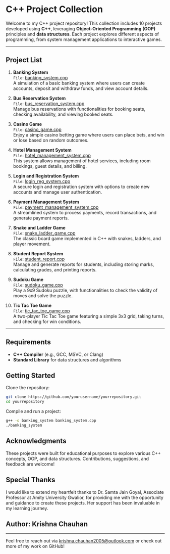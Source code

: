 # C++ Project Collection

Welcome to my C++ project repository! This collection includes 10 projects developed using **C++**, leveraging **Object-Oriented Programming (OOP)** principles and **data structures**. Each project explores different aspects of programming, from system management applications to interactive games.

---

## Project List

1. **Banking System**  
   `File`: [banking_system.cpp](./banking_system.cpp)  
   A simulation of a basic banking system where users can create accounts, deposit and withdraw funds, and view account details.

2. **Bus Reservation System**  
   `File`: [bus_reservation_system.cpp](./bus_reservation_system.cpp)  
   Manage bus reservations with functionalities for booking seats, checking availability, and viewing booked seats.

3. **Casino Game**  
   `File`: [casino_game.cpp](./casino_game.cpp)  
   Enjoy a simple casino betting game where users can place bets, and win or lose based on random outcomes.

4. **Hotel Management System**  
   `File`: [hotel_management_system.cpp](./hotel_management_system.cpp)  
   This system allows management of hotel services, including room bookings, guest details, and billing.

5. **Login and Registration System**  
   `File`: [login_reg_system.cpp](./login_reg_system.cpp)  
   A secure login and registration system with options to create new accounts and manage user authentication.

6. **Payment Management System**  
   `File`: [payment_management_system.cpp](./payment_management_system.cpp)  
   A streamlined system to process payments, record transactions, and generate payment reports.

7. **Snake and Ladder Game**  
   `File`: [snake_ladder_game.cpp](./snake_ladder_game.cpp)  
   The classic board game implemented in C++ with snakes, ladders, and player movement.

8. **Student Report System**  
   `File`: [student_report.cpp](./student_report.cpp)  
   Manage and generate reports for students, including storing marks, calculating grades, and printing reports.

9. **Sudoku Game**  
   `File`: [sudoku_game.cpp](./sudoku_game.cpp)  
   Play a 9x9 Sudoku puzzle, with functionalities to check the validity of moves and solve the puzzle.

10. **Tic Tac Toe Game**  
    `File`: [tic_tac_toe_game.cpp](./tic_tac_toe_game.cpp)  
    A two-player Tic Tac Toe game featuring a simple 3x3 grid, taking turns, and checking for win conditions.

---

## Requirements

- **C++ Compiler** (e.g., GCC, MSVC, or Clang)
- **Standard Library** for data structures and algorithms

## Getting Started

Clone the repository:
```bash
git clone https://github.com/yourusername/yourrepository.git
cd yourrepository
```

Compile and run a project:
```bash
g++ -o banking_system banking_system.cpp
./banking_system
```

## Acknowledgments
These projects were built for educational purposes to explore various C++ concepts, OOP, and data structures. Contributions, suggestions, and feedback are welcome!

## Special Thanks
I would like to extend my heartfelt thanks to Dr. Samta Jain Goyal, Associate Professor at Amity University Gwalior, for providing me with the opportunity and guidance to create these projects. Her support has been invaluable in my learning journey.

## Author: Krishna Chauhan

---
Feel free to reach out via krishna.chauhan2005@outlook.com or check out more of my work on GitHub!
